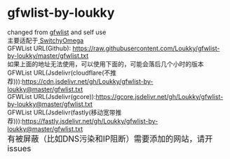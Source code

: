 # gfwlist-by-loukky<br>
changed from <a href = "https://github.com/gfwlist/gfwlist"> gfwlist</a> and self use<br>
主要适配于<a href = "https://github.com/FelisCatus/SwitchyOmega"> SwitchyOmega </a><br>
GFWList URL(Github): https://raw.githubusercontent.com/Loukky/gfwlist-by-loukky/master/gfwlist.txt<br>
如果上面的地址无法使用，可以使用下面的，可能会落后几个小时的版本<br>
GFWList URL(Jsdelivr(cloudflare(不推荐))):https://cdn.jsdelivr.net/gh/Loukky/gfwlist-by-loukky@master/gfwlist.txt<br>
GFWList URL(Jsdelivr(gcore)):https://gcore.jsdelivr.net/gh/Loukky/gfwlist-by-loukky@master/gfwlist.txt<br>
GFWList URL(Jsdelivr(fastly(移动宽带推荐))):https://fastly.jsdelivr.net/gh/Loukky/gfwlist-by-loukky@master/gfwlist.txt<br>
<font size = "4">有被屏蔽（比如DNS污染和IP阻断）需要添加的网站，请开issues</font>
